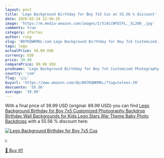 ```yaml
---
layout: post
title: 'Lego Background Birthday for Boy 7x5 Cus at 55.56 % discount'
date: 2020-03-24 12:56:15
image: 'https://m.media-amazon.com/images/I/514LCWFQlFL._SL200_.jpg'
comments: true
category: ofertas
author: ring
slug: 'B07KQWKM6L-com Lego Background Birthday for Boy 7x5 Customized...'
tags: lego
actualPrice: 39.99 USD
currency: USD
price: 39.99
comparePrice: 89.99 USD
prodname: 'Lego Background Birthday for Boy 7x5 Customized Photography Backdrop Birthday Wall Backgrounds for Kids Lego Stars War Theme Baby Photo Backdrops'
country: 'com'
flag: '🇺🇸'
buyurl: 'https://www.amazon.com/dp/B07KQWKM6L/?tag=tolees-20'
descuento: '55.56'
average: '39.99'
---
```


With a final price of 39.99 USD (original: 89.99 USD) you can find [Lego Background Birthday for Boy 7x5 Customized Photography Backdrop Birthday Wall Backgrounds for Kids Lego Stars War Theme Baby Photo Backdrops](https://www.amazon.com/dp/B07KQWKM6L/?tag=tolees-20) with a  55.56 % discount here:

[![Lego Background Birthday for Boy 7x5 Cus](https://m.media-amazon.com/images/I/514LCWFQlFL._SL200_.jpg)](https://www.amazon.com/dp/B07KQWKM6L/?tag=tolees-20)

ℹ️:


[🛒 Buy it!!](https://www.amazon.com/dp/B07KQWKM6L/?tag=tolees-20)

